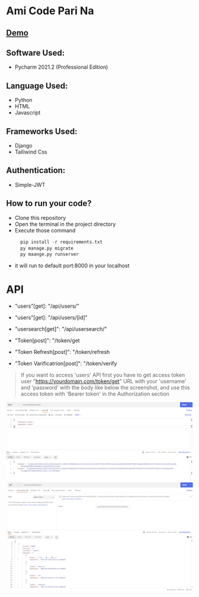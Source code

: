 # Ami Code Pari Na

## [Demo](https://amicodeparina.iamkoushik.com/)

## Software Used:
- Pycharm 2021.2 (Professional Edition)
## Language Used:
- Python
- HTML
- Javascript
## Frameworks Used:
- Django
- Talliwind Css
## Authentication:
- Simple-JWT


## How to run your code?
- Clone this repository
- Open the terminal in the project directory
- Execute those command
  ```python
    pip install -r requirements.txt
    py manage.py migrate
    py maange.py runserver
  ```
- it will run to default port:8000 in your localhost

# API
- "users"[get]: "/api/users/"       

- "users"[get]: "/api/users/[id]"        

- "usersearch[get]": "/api/usersearch/"

- "Token[post]": "/token/get

- "Token Refresh[post]": "/token/refresh

- "Token Varificatrion[post]": "/token/verify

> If you want to access 'users' API first you have to get access token user "https://yourdomain.com/token/get"
 URL with your 'username' and 'password' with the body like below the screenshot, and use this access token with 'Bearer token' in the Authorization section 

![](static/img.png)
![](static/img_1.png)